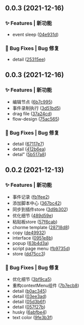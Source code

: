 ## 0.0.3 (2021-12-16)


### ✨ Features | 新功能

* event sleep ([04e931d](https://gitee.com/Y_onghu/test-monster/commit/04e931d))


### 🐛 Bug Fixes | Bug 修复

* detail ([25315ee](https://gitee.com/Y_onghu/test-monster/commit/25315ee))



## 0.0.3 (2021-12-16)


### ✨ Features | 新功能

* 编辑节点 ([6b7c995](https://gitee.com/Y_onghu/test-monster/commit/6b7c995))
* 事件录制执行 ([3d51bd5](https://gitee.com/Y_onghu/test-monster/commit/3d51bd5))
* drag file ([37a24cd](https://gitee.com/Y_onghu/test-monster/commit/37a24cd))
* flow-design ([75ac565](https://gitee.com/Y_onghu/test-monster/commit/75ac565))


### 🐛 Bug Fixes | Bug 修复

* detail ([67117e7](https://gitee.com/Y_onghu/test-monster/commit/67117e7))
* detail ([412b6ea](https://gitee.com/Y_onghu/test-monster/commit/412b6ea))
* detal" ([5b517a8](https://gitee.com/Y_onghu/test-monster/commit/5b517a8))



## 0.0.2 (2021-12-13)


### ✨ Features | 新功能

* 事件记录 ([fb1fee2](https://gitee.com/Y_onghu/test-monster/commit/fb1fee2))
* 添加脚本中心 ([367bc42](https://gitee.com/Y_onghu/test-monster/commit/367bc42))
* 同步到插件store ([3d9b302](https://gitee.com/Y_onghu/test-monster/commit/3d9b302))
* 优化细节 ([489d59e](https://gitee.com/Y_onghu/test-monster/commit/489d59e))
* 粘贴板store ([57f6cab](https://gitee.com/Y_onghu/test-monster/commit/57f6cab))
* chorme template ([28718d8](https://gitee.com/Y_onghu/test-monster/commit/28718d8))
* copy ([de49932](https://gitee.com/Y_onghu/test-monster/commit/de49932))
* interface ([0951e8b](https://gitee.com/Y_onghu/test-monster/commit/0951e8b))
* popup ([63b4d3a](https://gitee.com/Y_onghu/test-monster/commit/63b4d3a))
* script page  menu ([fb9735d](https://gitee.com/Y_onghu/test-monster/commit/fb9735d))
* store ([dd75cc3](https://gitee.com/Y_onghu/test-monster/commit/dd75cc3))


### 🐛 Bug Fixes | Bug 修复

* 优化细节 ([3bf9ca5](https://gitee.com/Y_onghu/test-monster/commit/3bf9ca5))
* 重构contextMenu组件 ([7b7ecb8](https://gitee.com/Y_onghu/test-monster/commit/7b7ecb8))
* detail ([b0ac345](https://gitee.com/Y_onghu/test-monster/commit/b0ac345))
* detail ([03ee3ad](https://gitee.com/Y_onghu/test-monster/commit/03ee3ad))
* detail ([05d3b6f](https://gitee.com/Y_onghu/test-monster/commit/05d3b6f))
* detail ([057f27b](https://gitee.com/Y_onghu/test-monster/commit/057f27b))
* husky ([6abfbe4](https://gitee.com/Y_onghu/test-monster/commit/6abfbe4))
* text color ([9fe3b3f](https://gitee.com/Y_onghu/test-monster/commit/9fe3b3f))



